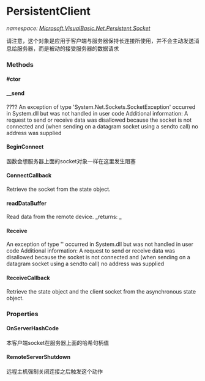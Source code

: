 ﻿
# PersistentClient
_namespace: [Microsoft.VisualBasic.Net.Persistent.Socket](N-Microsoft.VisualBasic.Net.Persistent.Socket.md)_

请注意，这个对象是应用于客户端与服务器保持长连接所使用，并不会主动发送消息给服务器，而是被动的接受服务器的数据请求

### Methods

#### #ctor

#### __send
????
 An exception of type 'System.Net.Sockets.SocketException' occurred in System.dll but was not handled in user code
 Additional information: A request to send or receive data was disallowed because the socket is not connected and
 (when sending on a datagram socket using a sendto call) no address was supplied
#### BeginConnect
函数会想服务器上面的socket对象一样在这里发生阻塞
#### ConnectCallback
Retrieve the socket from the state object.
#### readDataBuffer
Read data from the remote device.
_returns: _
#### Receive
An exception of type '' occurred in System.dll but was not handled in user code
 Additional information: A request to send or receive data was disallowed because the socket is not connected and
 (when sending on a datagram socket using a sendto call) no address was supplied
#### ReceiveCallback
Retrieve the state object and the client socket from the asynchronous state object.


### Properties

#### OnServerHashCode
本客户端socket在服务器上面的哈希句柄值
#### RemoteServerShutdown
远程主机强制关闭连接之后触发这个动作

